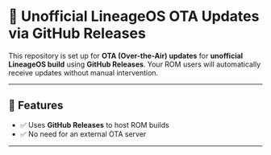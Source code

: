 # 📡 Unofficial LineageOS OTA Updates via GitHub Releases

This repository is set up for **OTA (Over-the-Air) updates** for **unofficial LineageOS build** using **GitHub Releases**. Your ROM users will automatically receive updates without manual intervention.

---

## 📌 Features

- ✅ Uses **GitHub Releases** to host ROM builds  
- ✅ No need for an external OTA server  

---
